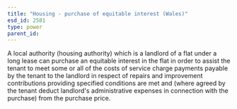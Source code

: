 ```yaml
---
title: "Housing - purchase of equitable interest (Wales)"
esd_id: 2581
type: power
parent_id:  
---
```


A local authority (housing authority) which is a landlord of a flat under a long lease can purchase an equitable interest in the flat in order to assist the tenant to meet some or all of the costs of service charge payments payable by the tenant to the landlord in respect of repairs and improvement contributions providing specified conditions are met and (where agreed by the tenant deduct landlord's administrative expenses in connection with the purchase) from the purchase price.

